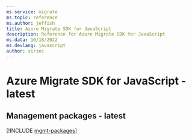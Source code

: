 ```yaml
---
ms.service: migrate
ms.topic: reference
ms.author: jeffish
title: Azure Migrate SDK for JavaScript
description: Reference for Azure Migrate SDK for JavaScript
ms.data: 10/18/2022
ms.devlang: javascript
author: xirzec
---
```

# Azure Migrate SDK for JavaScript - latest

## Management packages - latest
[!INCLUDE [mgmt-packages](migrate-mgmt-index.md)]